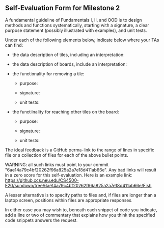 ## Self-Evaluation Form for Milestone 2

A fundamental guideline of Fundamentals I, II, and OOD is to design
methods and functions systematically, starting with a signature, a
clear purpose statement (possibly illustrated with examples), and
unit tests.

Under each of the following elements below, indicate below where your
TAs can find:

- the data description of tiles, including an interpretation:

- the data description of boards, include an interpretation:

- the functionality for removing a tile:
  - purpose:
  
  - signature:
  
  - unit tests:

- the functiinality for reaching other tiles on the board:
  - purpose:
  
  - signature:
  
  - unit tests:

The ideal feedback is a GitHub perma-link to the range of lines in specific
file or a collection of files for each of the above bullet points.

  WARNING: all such links must point to your commit "6ae14a79c4bf20262f96a825a2a7e18d411ab66e".
  Any bad links will result in a zero score for this self-evaluation.
  Here is an example link:
    <https://github.ccs.neu.edu/CS4500-F20/sundown/tree/6ae14a79c4bf20262f96a825a2a7e18d411ab66e/Fish>

A lesser alternative is to specify paths to files and, if files are
longer than a laptop screen, positions within files are appropriate
responses.

In either case you may wish to, beneath each snippet of code you
indicate, add a line or two of commentary that explains how you think
the specified code snippets answers the request.
